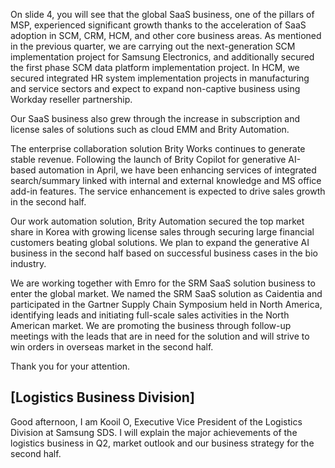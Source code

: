 On slide 4, you will see that the global SaaS business, one of the pillars of MSP, experienced significant growth thanks to the acceleration of SaaS adoption in SCM, CRM, HCM, and other core business areas. As mentioned in the previous quarter, we are carrying out the next-generation SCM implementation project for Samsung Electronics, and additionally secured the first phase SCM data platform implementation project. In HCM, we secured integrated HR system implementation projects in manufacturing and service sectors and expect to expand non-captive business using Workday reseller partnership.

Our SaaS business also grew through the increase in subscription and license sales of solutions such as cloud EMM and Brity Automation.

The enterprise collaboration solution Brity Works continues to generate stable revenue. Following the launch of Brity Copilot for generative AI-based automation in April, we have been enhancing services of integrated search/summary linked with internal and external knowledge and MS office add-in features. The service enhancement is expected to drive sales growth in the second half.

Our work automation solution, Brity Automation secured the top market share in Korea with growing license sales through securing large financial customers beating global solutions. We plan to expand the generative AI business in the second half based on successful business cases in the bio industry.

We are working together with Emro for the SRM SaaS solution business to enter the global market. We named the SRM SaaS solution as Caidentia and participated in the Gartner Supply Chain Symposium held in North America, identifying leads and initiating full-scale sales activities in the North American market. We are promoting the business through follow-up meetings with the leads that are in need for the solution and will strive to win orders in overseas market in the second half.

Thank you for your attention.

## **[Logistics Business Division]**

Good afternoon, I am Kooil O, Executive Vice President of the Logistics Division at Samsung SDS. I will explain the major achievements of the logistics business in Q2, market outlook and our business strategy for the second half.